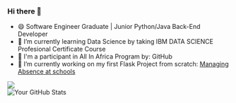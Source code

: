 ### Hi there 👋

<!--
**AbdessamadTzn/AbdessamadTzn** is a ✨ _special_ ✨ repository because its `README.md` (this file) appears on your GitHub profile.

Here are some ideas to get you started:

- 🔭 I’m currently working on ...
- 🌱 I’m currently learning ...
- 👯 I’m looking to collaborate on ...
- 🤔 I’m looking for help with ...
- 💬 Ask me about ...
- 📫 How to reach me: ...
- 😄 Pronouns: ...
- ⚡ Fun fact: ...
-->
- 😄 Software Engineer Graduate | Junior Python/Java Back-End Developer
- 📌 I’m currently learning Data Science by taking IBM DATA SCIENCE Profesional Certificate Course
- 📍 I'm a participant in All In Africa Program by: GitHub
- 🔭 I’m currently working on my first Flask Project from scratch: [Managing Absence at schools](https://github.com/AbdessamadTzn/flask-project)


![](https://github-profile-trophy.vercel.app/?username=AbdessamadTzn&theme=juicyfresh&column=3&margin-w=15&margin-h=15)  
![Your GitHub Stats](https://github-readme-stats.vercel.app/api?username=AbdessamadTzn&show_icons=true&theme=radical)  


